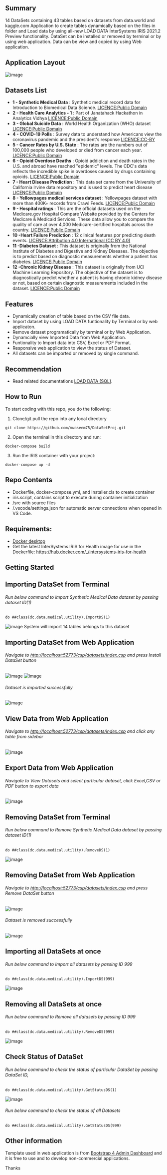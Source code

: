## Summary
14 DataSets containing 43 tables based on datasets from data.world and kaggle.com 
Application to create tables dynamically based on the files in folder and Load data by using all-new LOAD DATA InterSystems IRIS 2021.2 Preview functionality.
DataSet can be installed or removed by terminal or by using web application. Data can be view and copied by using Web application.

## Application Layout
![image](https://user-images.githubusercontent.com/18219467/148711350-34e9e161-0d05-4949-bd7a-dfae3003abf0.png)
## Datasets List
* **1 - Synthetic Medical Data** : Synthetic medical record data for Introduction to Biomedical Data Science. [LICENCE:Public Domain](https://data.world/siyeh/synthetic-medical-data)
* **2 - Health Care Analytics - 1** : Part of Janatahack Hackathon in Analytics Vidhya [LICENCE:Public Domain](https://www.kaggle.com/abisheksudarshan/health-care-analytics)
* **3 - Global Suicide Data** : World Health Organization (WHO) dataset [LICENCE:Public Domain](https://www.kaggle.com/sathutr/global-suicide-data?select=suicide_by_age.csv)
* **4 - COVID-19 Polls** : Survey data to understand how Americans view the coronavirus pandemic and the president's response [LICENCE:CC-BY](https://data.world/fivethirtyeight/covid-19-polls)
* **5 - Cancer Rates by U.S. State** : The rates are the numbers out of 100,000 people who developed or died from cancer each year. [LICENCE:Public Domain](https://data.world/adamhelsinger/cancer-rates-by-u-s-state)
* **6 - Opioid Overdose Deaths** : Opioid addiction and death rates in the U.S. and abroad have reached "epidemic" levels. The CDC's data reflects the incredible spike in overdoses caused by drugs containing opioids. [LICENCE:Public Domain](https://data.world/health/opioid-overdose-deaths)
* **7 - Heart Disease Prediction** : This data set came from the University of California Irvine data repository and is used to predict heart disease [LICENCE:Public Domain](https://data.world/informatics-edu/heart-disease-prediction)
* **8 - Yellowpages medical services dataset** : Yellowpages dataset with more than 400K+ records from Crawl Feeds. [LICENCE:Public Domain](https://data.world/crawlfeeds/yellowpages-medical-services-dataset)
* **9 - Hospital ratings** : This are the official datasets used on the Medicare.gov Hospital Compare Website provided by the Centers for Medicare & Medicaid Services. These data allow you to compare the quality of care at over 4,000 Medicare-certified hospitals across the country.  [LICENCE:Public Domain](https://www.kaggle.com/center-for-medicare-and-medicaid/hospital-ratings)
* **10 -Heart Failure Prediction** : 12 clinical features por predicting death events. [LICENCE:Attribution 4.0 International (CC BY 4.0)](https://www.kaggle.com/andrewmvd/heart-failure-clinical-data) 
* **11 -Diabetes Dataset** : This dataset is originally from the National Institute of Diabetes and Digestive and Kidney Diseases. The objective is to predict based on diagnostic measurements whether a patient has diabetes. [LICENCE:Public Domain](https://www.kaggle.com/mathchi/diabetes-data-set)
* **12 -Chronic Kidney Disease** : This dataset is originally from UCI Machine Learning Repository. The objective of the dataset is to diagnostically predict whether a patient is having chronic kidney disease or not, based on certain diagnostic measurements included in the dataset.  [LICENCE:Public Domain](https://www.kaggle.com/mathchi/diabetes-data-set)

## Features
* Dynamically creation of table based on the CSV file data.
* Import dataset by using LOAD DATA funtionality by Terminal or by web applicaton.
* Remove dataset programatically by terminal or by Web Application.
* Dynamcially view Imported Data from Web Application.
* Funtionality to Import data into CSV, Excel or PDF Format. 
* Responsive web application to view the status of Dataset.
* All datasets can be imported or removed by single command.

## Recommendation 
 * Read related documentations [LOAD DATA (SQL)](https://irisdocs.intersystems.com/iris20212/csp/docbook/DocBook.UI.Page.cls?KEY=RSQL_loaddata).


## How to Run

To start coding with this repo, you do the following:

1. Clone/git pull the repo into any local directory

```shell
git clone https://github.com/mwaseem75/DataSetProj.git
```

2. Open the terminal in this directory and run:

```shell
docker-compose build
```

3. Run the IRIS container with your project:

```shell
docker-compose up -d
```

## Repo Contents   
* Dockerfile, docker-compose.yml, and Installer.cls to create container
* iris.script, contains script to execute during container initialization 
* /src with source files 
* /.vscode/settings.json for automatic server connections when opened in VS Code.

## Requirements:  
* [Docker desktop]( https://www.docker.com/products/docker-desktop)
* Get the latest InterSystems IRIS for Health image for use in the Dockerfile: https://hub.docker.com/_/intersystems-iris-for-health  

## Getting Started 
## Importing DataSet from Terminal
###### Run below command to import Synthetic Medical Data dataset by passing dataset ID(1) 
```
do ##class(dc.data.medical.utility).ImportDS(1)
```
![image](https://user-images.githubusercontent.com/18219467/148710870-99cb8174-22c5-4a38-bbee-4af2713c2ff3.png)
System will import 14 tables belongs to this dataset

## Importing DataSet from Web Application
###### Navigate to [http://localhost:52773/csp/datasets/index.csp](http://localhost:52773/csp/datasets/index.csp) and press Install DataSet button
![image](https://user-images.githubusercontent.com/18219467/148712707-f4dc38ec-d86b-4df2-8b8c-2ea2235a57c7.png)
![image](https://user-images.githubusercontent.com/18219467/148711619-c01c3207-b30f-45c9-9c42-a861ea008062.png)
###### Dataset is imported successfully
![image](https://user-images.githubusercontent.com/18219467/148711723-21bd863e-a0a0-4fa6-a49e-a0ce080afc8a.png)

## View Data from Web Application
###### Navigate to [http://localhost:52773/csp/datasets/index.csp](http://localhost:52773/csp/datasets/index.csp) and click any table from sidebar
![image](https://user-images.githubusercontent.com/18219467/148712249-b6b2fbd9-2170-467a-8388-3e3e6eba5bfa.png)

## Export Data from Web Application
###### Navigate to View Datasets and select particular dataset, click Excel,CSV or PDF button to export data
![image](https://user-images.githubusercontent.com/18219467/148712475-6a672123-4ed0-410c-8d67-c01aeb644f61.png)


## Removing DataSet from Terminal
###### Run below command to Remove Synthetic Medical Data dataset by passing dataset ID(1) 
```
do ##class(dc.data.medical.utility).RemoveDS(1)
```
![image](https://user-images.githubusercontent.com/18219467/148712878-7737f908-e6ac-4d01-ab24-db62394f7f10.png)

## Removing DataSet from Web Application
###### Navigate to [http://localhost:52773/csp/datasets/index.csp](http://localhost:52773/csp/datasets/index.csp) and press Remove DataSet button
![image](https://user-images.githubusercontent.com/18219467/148713154-009dac5d-3f7d-4e57-bbc2-72ba7f1589ba.png)
###### Dataset is removed successfully
![image](https://user-images.githubusercontent.com/18219467/148713212-d094cf64-7b8e-4879-aaf8-30cb65ce49d0.png)


## Importing all DataSets at once
###### Run below command to Import all datasets by passing ID 999 
```
do ##class(dc.data.medical.utility).ImportDS(999)
```
![image](https://user-images.githubusercontent.com/18219467/148715361-9ffc5517-f579-4e16-931f-a3b9a170f4e9.png)


## Removing all DataSets at once
###### Run below command to Remove all datasets by passing ID 999 
```
do ##class(dc.data.medical.utility).RemoveDS(999)
```
![image](https://user-images.githubusercontent.com/18219467/148715463-4318a20b-16b6-473f-86b5-b458a2916da6.png)


## Check Status of DataSet
###### Run below command to check the status of particular DataSet by passing DataSet ID, 
```
do ##class(dc.data.medical.utility).GetStatusDS(1)
```
![image](https://user-images.githubusercontent.com/18219467/148715890-6942031a-bd8d-4e96-a20a-4580910eb394.png)
###### Run below command to check the status of all Datasets
```
do ##class(dc.data.medical.utility).GetStatusDS(999)
```

## Other information
Template used in web application is from [Bootstrap 4 Admin Dashboard](https://github.com/themekita/Atlantis-Lite) and it is free to use and to develop non-commercial applications.

Thanks
